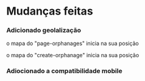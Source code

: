 # Mudanças feitas

<h3>Adicionado geolalização</h3>
  <p>o mapa do "page-orphanages" inicia na sua posição</p>
  <p>o mapa do "create-orphanage" inicia na sua posição</p>
  
<h3>Adiocionado a compatibilidade mobile</h3>
